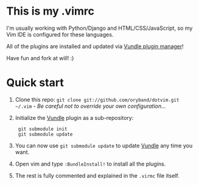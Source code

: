 # This is my .vimrc

I'm usually working with Python/Django and HTML/CSS/JavaScript, so my Vim IDE is configured for these languages.

All of the plugins are installed and updated via [Vundle plugin manager](http://github.com/gmarik/vundle)!

Have fun and fork at will! :)

# Quick start

1. Clone this repo: `git clone git://github.com/oryband/dotvim.git ~/.vim` - *Be careful not to override your own configuration...*
2. Initialize the [Vundle](http://github.com/gmarik/vundle) plugin as a sub-repository:

        git submodule init
        git submodule update

3. You can now use `git submodule update` to update [Vundle](http://github.com/gmarik/vundle) any time you want.
4. Open vim and type `:BundleInstall!` to install all the plugins.
5. The rest is fully commented and explained in the `.virmc` file itself.

